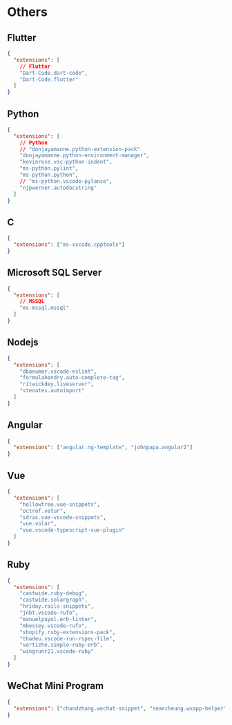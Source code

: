 # Others

## Flutter

```json
{
  "extensions": [
    // Flutter
    "Dart-Code.dart-code",
    "Dart-Code.flutter"
  ]
}
```

## Python

```json
{
  "extensions": [
    // Python
    // "donjayamanne.python-extension-pack"
    "donjayamanne.python-environment-manager",
    "kevinrose.vsc-python-indent",
    "ms-python.pylint",
    "ms-python.python",
    // "ms-python.vscode-pylance",
    "njpwerner.autodocstring"
  ]
}
```

## C

```json
{
  "extensions": ["ms-vscode.cpptools"]
}
```

## Microsoft SQL Server

```json
{
  "extensions": [
    // MSSQL
    "ms-mssql.mssql"
  ]
}
```

## Nodejs

```json
{
  "extensions": [
    "dbaeumer.vscode-eslint",
    "formulahendry.auto-complete-tag",
    "ritwickdey.liveserver",
    "steoates.autoimport"
  ]
}
```

## Angular

```json
{
  "extensions": ["angular.ng-template", "johnpapa.angular2"]
}
```

## Vue

```json
{
  "extensions": [
    "hollowtree.vue-snippets",
    "octref.vetur",
    "sdras.vue-vscode-snippets",
    "vue.volar",
    "vue.vscode-typescript-vue-plugin"
  ]
}
```

## Ruby

```json
{
  "extensions": [
    "castwide.ruby-debug",
    "castwide.solargraph",
    "hridoy.rails-snippets",
    "jnbt.vscode-rufo",
    "manuelpuyol.erb-linter",
    "mbessey.vscode-rufo",
    "shopify.ruby-extensions-pack",
    "thadeu.vscode-run-rspec-file",
    "vortizhe.simple-ruby-erb",
    "wingrunr21.vscode-ruby"
  ]
}
```

## WeChat Mini Program

```json
{
  "extensions": ["chandzhang.wechat-snippet", "seancheung.wxapp-helper"]
}
```
